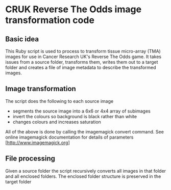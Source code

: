 # CRUK Reverse The Odds image transformation code

## Basic idea

This Ruby script is used to process to transform tissue micro-array (TMA) images for use in
Cancer Research UK's Reverse The Odds game.  It takes issues from a source folder, transforms them,
writes them out to a target folder and creates a file of image metadata to describe the transformed images.

## Image transformation

The script does the following to each source image
- segments the source image into a 6x6 or 4x4 array of subimages
- invert the colours so background is black rather than white
- changes colours and increases saturation

All of the above is done by calling the imagemagick convert command.
See online imagemagick documentation for details of parameters [http://www.imagemagick.org]

## File processing

Given a source folder the script recursively converts all images in that folder and all enclosed folders.
The enclosed folder structure is preserved in the target folder
